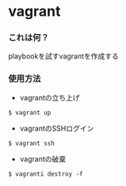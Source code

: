 # vagrant

### これは何？

playbookを試すvagrantを作成する

### 使用方法

+ vagrantの立ち上げ

```
$ vagrant up
```

+ vagrantのSSHログイン

```
$ vagrant ssh
```

+ vagrantの破棄

```
$ vagranti destroy -f
```
